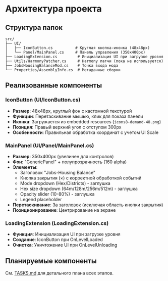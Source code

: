 # Архитектура проекта

## Структура папок
```
src/
├── UI/
│   ├── IconButton.cs          # Круглая кнопка-иконка (48x48px)
│   └── Panel/MainPanel.cs     # Панель управления (350x400px)
├── LoadingExtension.cs         # Инициализация UI при загрузке уровня
├── Utils/HarmonyPatcher.cs     # Harmony патчи (пока не используется)
├── JobsHousingBalanceMod.cs    # Точка входа мода
└── Properties/AssemblyInfo.cs  # Метаданные сборки
```

## Реализованные компоненты

### IconButton (UI/IconButton.cs)
- **Размер**: 48x48px, круглый фон с кастомной текстурой
- **Функции**: Перетаскивание мышью, клик для показа панели
- **Иконка**: Загружается из embedded resources (`icons8-demand-48.png`)
- **Позиция**: Правый верхний угол с отступом 300px
- **Особенности**: Правильная обработка координат с учетом UI Scale

### MainPanel (UI/Panel/MainPanel.cs)
- **Размер**: 350x400px (увеличен для контролов)
- **Фон**: "GenericPanel" + полупрозрачность (160 alpha)
- **Элементы**: 
  - Заголовок "Jobs-Housing Balance"
  - Кнопка закрытия (×) с корректной обработкой событий
  - Mode dropdown (Hex/Districts) - заглушка
  - Hex size dropdown (64m/128m/256m/512m) - заглушка  
  - Opacity slider (10-80%) - заглушка
  - Legend placeholder
- **Перетаскивание**: За заголовок (исключая область кнопки закрытия)
- **Позиционирование**: Центрирование на экране

### LoadingExtension (LoadingExtension.cs)
- **Функция**: Инициализация UI при загрузке уровня
- **Создание**: IconButton при OnLevelLoaded
- **Очистка**: Уничтожение UI при OnLevelUnloading

## Планируемые компоненты
См. [TASKS.md](TASKS.md) для детального плана всех этапов.
